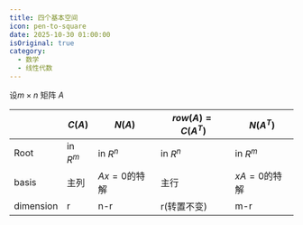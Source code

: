 ```yaml
---
title: 四个基本空间
icon: pen-to-square
date: 2025-10-30 01:00:00
isOriginal: true
category:
  - 数学
  - 线性代数
---
```


<!-- more -->

设$m \times n$ 矩阵 $A$

||$C(A)$|$N(A)$|$row(A) = C(A^T)$|$N(A^T)$
|-|-|-|-|-
|Root|in $R^m$|in $R^n$|in $R^n$|in $R^m$
|basis|主列|$Ax=0$的特解|主行|$xA = 0$的特解
|dimension|r|n-r|r(转置不变)|m-r